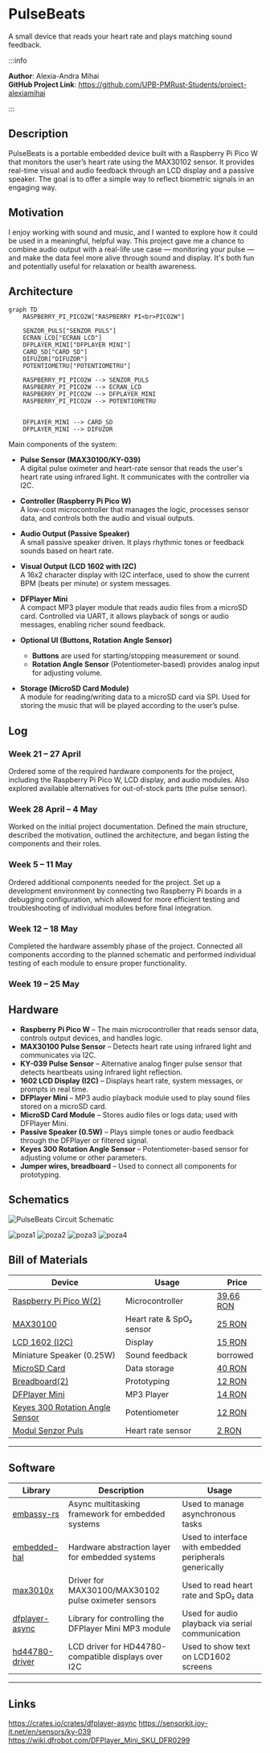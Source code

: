 # PulseBeats  
A small device that reads your heart rate and plays matching sound feedback.


:::info

**Author**: Alexia-Andra Mihai \
**GitHub Project Link**: https://github.com/UPB-PMRust-Students/proiect-alexiamihai

:::


## Description  
PulseBeats is a portable embedded device built with a Raspberry Pi Pico W that monitors the user’s heart rate using the MAX30102 sensor. It provides real-time visual and audio feedback through an LCD display and a passive speaker. The goal is to offer a simple way to reflect biometric signals in an engaging way.



## Motivation  
I enjoy working with sound and music, and I wanted to explore how it could be used in a meaningful, helpful way. This project gave me a chance to combine audio output with a real-life use case — monitoring your pulse — and make the data feel more alive through sound and display. It's both fun and potentially useful for relaxation or health awareness.



## Architecture  

```mermaid
graph TD
    RASPBERRY_PI_PICO2W["RASPBERRY PI<br>PICO2W"]

    SENZOR_PULS["SENZOR PULS"]
    ECRAN_LCD["ECRAN LCD"]
    DFPLAYER_MINI["DFPLAYER MINI"]
    CARD_SD["CARD SD"]
    DIFUZOR["DIFUZOR"]
    POTENTIOMETRU["POTENTIOMETRU"]

    RASPBERRY_PI_PICO2W --> SENZOR_PULS
    RASPBERRY_PI_PICO2W --> ECRAN_LCD
    RASPBERRY_PI_PICO2W --> DFPLAYER_MINI
    RASPBERRY_PI_PICO2W --> POTENTIOMETRU


    DFPLAYER_MINI --> CARD_SD
    DFPLAYER_MINI --> DIFUZOR
```


Main components of the system:


- **Pulse Sensor (MAX30100/KY-039)**  
  A digital pulse oximeter and heart-rate sensor that reads the user's heart rate using infrared light. It communicates with the controller via I2C.


- **Controller (Raspberry Pi Pico W)**  
  A low-cost microcontroller that manages the logic, processes sensor data, and controls both the audio and visual outputs.


- **Audio Output (Passive Speaker)**  
  A small passive speaker driven. It plays rhythmic tones or feedback sounds based on heart rate.


- **Visual Output (LCD 1602 with I2C)**  
  A 16x2 character display with I2C interface, used to show the current BPM (beats per minute) or system messages.


- **DFPlayer Mini**  
  A compact MP3 player module that reads audio files from a microSD card. Controlled via UART, it allows playback of songs or audio messages, enabling richer sound feedback.


- **Optional UI (Buttons, Rotation Angle Sensor)**  
  - **Buttons** are used for starting/stopping measurement or sound.  
  - **Rotation Angle Sensor** (Potentiometer-based) provides analog input for adjusting volume.


- **Storage (MicroSD Card Module)**  
  A module for reading/writing data to a microSD card via SPI. Used for storing the music that will be played according to the user’s pulse.




## Log  


### Week 21 – 27 April

Ordered some of the required hardware components for the project, including the Raspberry Pi Pico W, LCD display, and audio modules. Also explored available alternatives for out-of-stock parts (the pulse sensor).

### Week 28 April – 4 May

Worked on the initial project documentation. Defined the main structure, described the motivation, outlined the architecture, and began listing the components and their roles.

### Week 5 – 11 May

Ordered additional components needed for the project. Set up a development environment by connecting two Raspberry Pi boards in a debugging configuration, which allowed for more efficient testing and troubleshooting of individual modules before final integration.

### Week 12 – 18 May

Completed the hardware assembly phase of the project. Connected all components according to the planned schematic and performed individual testing of each module to ensure proper functionality.
   
### Week 19 – 25 May
   

## Hardware  


- **Raspberry Pi Pico W** – The main microcontroller that reads sensor data, controls output devices, and handles logic.
- **MAX30100 Pulse Sensor** – Detects heart rate using infrared light and communicates via I2C.
- **KY-039 Pulse Sensor** – Alternative analog finger pulse sensor that detects heartbeats using infrared light reflection.
- **1602 LCD Display (I2C)** – Displays heart rate, system messages, or prompts in real time.
- **DFPlayer Mini** – MP3 audio playback module used to play sound files stored on a microSD card.
- **MicroSD Card Module** – Stores audio files or logs data; used with DFPlayer Mini.
- **Passive Speaker (0.5W)** – Plays simple tones or audio feedback through the DFPlayer or filtered signal.
- **Keyes 300 Rotation Angle Sensor** – Potentiometer-based sensor for adjusting volume or other parameters.
- **Jumper wires, breadboard** – Used to connect all components for prototyping.

## Schematics  

![PulseBeats Circuit Schematic](pulsebeats-schematic.svg)

![poza1](poza1.webp)
![poza2](poza2.webp)
![poza3](poza3.webp)
![poza4](poza4.webp)

## Bill of Materials  



| Device | Usage | Price |
|--------|-------|-------|
| [Raspberry Pi Pico W(2)](https://www.optimusdigital.ro/en/raspberry-pi-boards/12394-raspberry-pi-pico-w.html) | Microcontroller | [39,66 RON](https://www.optimusdigital.ro/en/raspberry-pi-boards/12394-raspberry-pi-pico-w.html) |
| [MAX30100](https://www.optimusdigital.ro/en/others/2166-green-max30100-heart-rate-sensor-module.html?search_query=max+30100&results=4) | Heart rate & SpO₂ sensor | [25 RON](https://www.optimusdigital.ro/en/others/2166-green-max30100-heart-rate-sensor-module.html?search_query=max+30100&results=4) |
| [LCD 1602 (I2C)](https://www.optimusdigital.ro/en/lcds/62-1602-lcd-with-i2c-interface-and-yellow-green-backlight.html) | Display | [15 RON](https://www.optimusdigital.ro/en/lcds/62-1602-lcd-with-i2c-interface-and-yellow-green-backlight.html) |
| Miniature Speaker (0.25W) | Sound feedback | borrowed |
| [MicroSD Card](https://www.optimusdigital.ro/en/memories/8678-original-microsd-card-16-gb-for-raspberry-pi-4-model-b-preinstalled-with-noobs-bulk.html?search_query=microsd&results=91) | Data storage | [40 RON](https://www.optimusdigital.ro/en/memories/8678-original-microsd-card-16-gb-for-raspberry-pi-4-model-b-preinstalled-with-noobs-bulk.html?search_query=microsd&results=91) |
| [Breadboard(2)](https://www.optimusdigital.ro/en/breadboards/13245-breadboard-750-points.html?search_query=breadboard&results=362) | Prototyping | [12 RON](https://www.optimusdigital.ro/en/breadboards/13245-breadboard-750-points.html?search_query=breadboard&results=362) |
| [DFPlayer Mini](https://www.optimusdigital.ro/en/audio/1484-dfplayer-mini-miniature-mp3-player-module.html) | MP3 Player | [14 RON](https://www.optimusdigital.ro/en/audio/1484-dfplayer-mini-miniature-mp3-player-module.html) |
| [Keyes 300 Rotation Angle Sensor](https://www.pfdeal.com/products/keyes-300-degree-rotation-angle-sensor-for-arduino-red) | Potentiometer | [12 RON](https://www.pfdeal.com/products/keyes-300-degree-rotation-angle-sensor-for-arduino-red) |
| [Modul Senzor Puls](https://www.optimusdigital.ro/ro/senzori-altele/12594-modul-senzor-puls.html?search_query=Modul+Senzor+Puls&results=17) | Heart rate sensor | [2 RON](https://www.optimusdigital.ro/ro/senzori-altele/12594-modul-senzor-puls.html?search_query=Modul+Senzor+Puls&results=17) |



---


## Software  


| Library | Description | Usage |
|---------|-------------|-------|
| [embassy-rs](https://github.com/embassy-rs/embassy) | Async multitasking framework for embedded systems | Used to manage asynchronous tasks |
| [embedded-hal](https://github.com/rust-embedded/embedded-hal) | Hardware abstraction layer for embedded systems | Used to interface with embedded peripherals generically |
| [max3010x](https://github.com/almindor/max3010x) | Driver for MAX30100/MAX30102 pulse oximeter sensors | Used to read heart rate and SpO₂ data |
| [dfplayer-async](https://crates.io/crates/dfplayer-async) | Library for controlling the DFPlayer Mini MP3 module | Used for audio playback via serial communication |
| [hd44780-driver](https://github.com/eldruin/hd44780-driver) | LCD driver for HD44780-compatible displays over I2C | Used to show text on LCD1602 screens |

---

## Links  
https://crates.io/crates/dfplayer-async
https://sensorkit.joy-it.net/en/sensors/ky-039
https://wiki.dfrobot.com/DFPlayer_Mini_SKU_DFR0299





